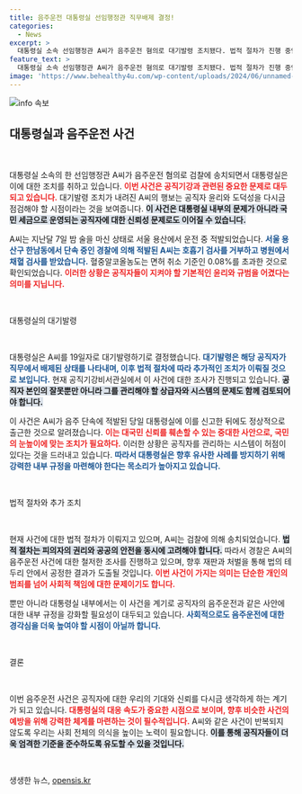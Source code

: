 ```yaml
---
title: 음주운전 대통령실 선임행정관 직무배제 결정!
categories:
  - News
excerpt: >
  대통령실 소속 선임행정관 A씨가 음주운전 혐의로 대기발령 조치됐다. 법적 절차가 진행 중인 가운데, 과거 사례에 비춰 어떤 결과가 나올지 귀추가 주목된다!
feature_text: >
  대통령실 소속 선임행정관 A씨가 음주운전 혐의로 대기발령 조치됐다. 법적 절차가 진행 중인 가운데, 과거 사례에 비춰 어떤 결과가 나올지 귀추가 주목된다!
image: 'https://www.behealthy4u.com/wp-content/uploads/2024/06/unnamed-file.png'
---
```


<p><img src="https://www.behealthy4u.com/wp-content/uploads/2024/06/unnamed-file.png" alt="info 속보" /></p>

<h2 data-ke-size="size26">대통령실과 음주운전 사건</h2>

<p data-ke-size="size16">&nbsp;</p>

<p>대통령실 소속의 한 선임행정관 A씨가 음주운전 혐의로 검찰에 송치되면서 대통령실은 이에 대한 조치를 취하고 있습니다. <b><span style="color: #ee2323;">이번 사건은 공직기강과 관련된 중요한 문제로 대두되고 있습니다.</span></b> 대기발령 조치가 내려진 A씨의 행보는 공직자 윤리와 도덕성을 다시금 점검해야 할 시점이라는 것을 보여줍니다. <b><span style="background-color: #21538527;">이 사건은 대통령실 내부의 문제가 아니라 국민 세금으로 운영되는 공직자에 대한 신뢰성 문제로도 이어질 수 있습니다.</span></b> </p>

<p>A씨는 지난달 7일 밤 술을 마신 상태로 서울 용산에서 운전 중 적발되었습니다. <b><span style="color: #1a5490;">서울 용산구 한남동에서 단속 중인 경찰에 의해 적발된 A씨는 호흡기 검사를 거부하고 병원에서 채혈 검사를 받았습니다.</span></b> 혈중알코올농도는 면허 취소 기준인 0.08%를 초과한 것으로 확인되었습니다. <b><span style="color: #ee2323;">이러한 상황은 공직자들이 지켜야 할 기본적인 윤리와 규범을 어겼다는 의미를 지닙니다.</span></b></p>

<p data-ke-size="size16">&nbsp;</p>

<p>대통령실의 대기발령</p>

<p data-ke-size="size16">&nbsp;</p>

<p>대통령실은 A씨를 19일자로 대기발령하기로 결정했습니다. <b><span style="color: #1a5490;">대기발령은 해당 공직자가 직무에서 배제된 상태를 나타내며, 이후 법적 절차에 따라 추가적인 조치가 이뤄질 것으로 보입니다.</span></b> 현재 공직기강비서관실에서 이 사건에 대한 조사가 진행되고 있습니다. <b><span style="background-color: #21538527;">공직자 본인의 잘못뿐만 아니라 그를 관리해야 할 상급자와 시스템의 문제도 함께 검토되어야 합니다.</span></b></p>

<p>이 사건은 A씨가 음주 단속에 적발된 당일 대통령실에 이를 신고한 뒤에도 정상적으로 출근한 것으로 알려졌습니다. <b><span style="color: #ee2323;">이는 대국민 신뢰를 훼손할 수 있는 중대한 사안으로, 국민의 눈높이에 맞는 조치가 필요하다.</span></b> 이러한 상황은 공직자를 관리하는 시스템이 허점이 있다는 것을 드러내고 있습니다. <b><span style="color: #1a5490;">따라서 대통령실은 향후 유사한 사례를 방지하기 위해 강력한 내부 규정을 마련해야 한다는 목소리가 높아지고 있습니다.</span></b></p>

<p data-ke-size="size16">&nbsp;</p>

<p>법적 절차와 추가 조치</p>

<p data-ke-size="size16">&nbsp;</p>

<p>현재 사건에 대한 법적 절차가 이뤄지고 있으며, A씨는 검찰에 의해 송치되었습니다. <b><span style="background-color: #21538527;">법적 절차는 피의자의 권리와 공공의 안전을 동시에 고려해야 합니다.</span></b> 따라서 경찰은 A씨의 음주운전 사건에 대한 철저한 조사를 진행하고 있으며, 향후 재판과 처벌을 통해 법의 테두리 안에서 공정한 결과가 도출될 것입니다. <b><span style="color: #ee2323;">이번 사건이 가지는 의미는 단순한 개인의 범죄를 넘어 사회적 책임에 대한 문제이기도 합니다.</span></b></p>

<p>뿐만 아니라 대통령실 내부에서는 이 사건을 계기로 공직자의 음주운전과 같은 사안에 대한 내부 규정을 강화할 필요성이 대두되고 있습니다. <b><span style="color: #1a5490;">사회적으로도 음주운전에 대한 경각심을 더욱 높여야 할 시점이 아닐까 합니다.</span></b></p>

<p data-ke-size="size16">&nbsp;</p>

<p>결론</p>

<p data-ke-size="size16">&nbsp;</p>

<p>이번 음주운전 사건은 공직자에 대한 우리의 기대와 신뢰를 다시금 생각하게 하는 계기가 되고 있습니다. <b><span style="color: #ee2323;">대통령실의 대응 속도가 중요한 시점으로 보이며, 향후 비슷한 사건의 예방을 위해 강력한 체계를 마련하는 것이 필수적입니다.</span></b> A씨와 같은 사건이 반복되지 않도록 우리는 사회 전체의 의식을 높이는 노력이 필요합니다. <b><span style="background-color: #21538527;">이를 통해 공직자들이 더욱 엄격한 기준을 준수하도록 유도할 수 있을 것입니다.</span></b>   </p>

<p data-ke-size="size16">&nbsp;</p>
생생한 뉴스, <a href="https://opensis.kr" rel="dofollow">opensis.kr</a>


